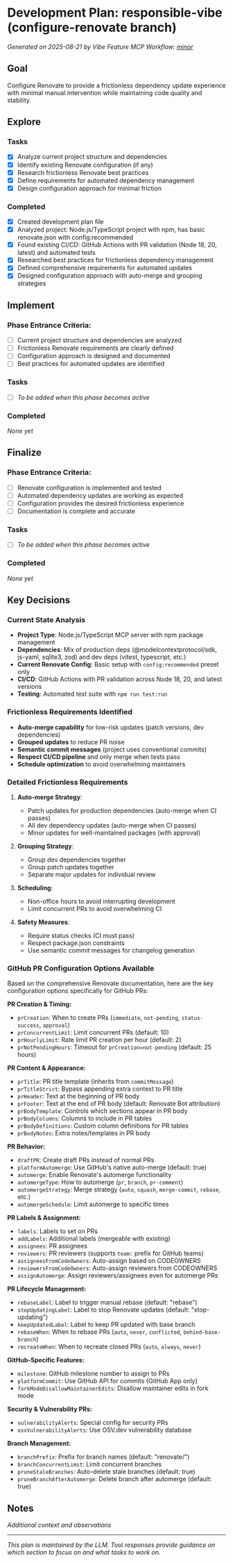 # Development Plan: responsible-vibe (configure-renovate branch)

*Generated on 2025-08-21 by Vibe Feature MCP*
*Workflow: [minor](https://mrsimpson.github.io/responsible-vibe-mcp/workflows/minor)*

## Goal
Configure Renovate to provide a frictionless dependency update experience with minimal manual intervention while maintaining code quality and stability.

## Explore
### Tasks
- [x] Analyze current project structure and dependencies
- [x] Identify existing Renovate configuration (if any)
- [x] Research frictionless Renovate best practices
- [x] Define requirements for automated dependency management
- [x] Design configuration approach for minimal friction

### Completed
- [x] Created development plan file
- [x] Analyzed project: Node.js/TypeScript project with npm, has basic renovate.json with config:recommended
- [x] Found existing CI/CD: GitHub Actions with PR validation (Node 18, 20, latest) and automated tests
- [x] Researched best practices for frictionless dependency management
- [x] Defined comprehensive requirements for automated updates
- [x] Designed configuration approach with auto-merge and grouping strategies

## Implement

### Phase Entrance Criteria:
- [ ] Current project structure and dependencies are analyzed
- [ ] Frictionless Renovate requirements are clearly defined
- [ ] Configuration approach is designed and documented
- [ ] Best practices for automated updates are identified

### Tasks
- [ ] *To be added when this phase becomes active*

### Completed
*None yet*

## Finalize

### Phase Entrance Criteria:
- [ ] Renovate configuration is implemented and tested
- [ ] Automated dependency updates are working as expected
- [ ] Configuration provides the desired frictionless experience
- [ ] Documentation is complete and accurate

### Tasks
- [ ] *To be added when this phase becomes active*

### Completed
*None yet*

## Key Decisions

### Current State Analysis
- **Project Type**: Node.js/TypeScript MCP server with npm package management
- **Dependencies**: Mix of production deps (@modelcontextprotocol/sdk, js-yaml, sqlite3, zod) and dev deps (vitest, typescript, etc.)
- **Current Renovate Config**: Basic setup with `config:recommended` preset only
- **CI/CD**: GitHub Actions with PR validation across Node 18, 20, and latest versions
- **Testing**: Automated test suite with `npm run test:run`

### Frictionless Requirements Identified
- **Auto-merge capability** for low-risk updates (patch versions, dev dependencies)
- **Grouped updates** to reduce PR noise
- **Semantic commit messages** (project uses conventional commits)
- **Respect CI/CD pipeline** and only merge when tests pass
- **Schedule optimization** to avoid overwhelming maintainers

### Detailed Frictionless Requirements
1. **Auto-merge Strategy**:
   - Patch updates for production dependencies (auto-merge when CI passes)
   - All dev dependency updates (auto-merge when CI passes)
   - Minor updates for well-maintained packages (with approval)

2. **Grouping Strategy**:
   - Group dev dependencies together
   - Group patch updates together
   - Separate major updates for individual review

3. **Scheduling**:
   - Non-office hours to avoid interrupting development
   - Limit concurrent PRs to avoid overwhelming CI

4. **Safety Measures**:
   - Require status checks (CI must pass)
   - Respect package.json constraints
   - Use semantic commit messages for changelog generation

### GitHub PR Configuration Options Available

Based on the comprehensive Renovate documentation, here are the key configuration options specifically for GitHub PRs:

**PR Creation & Timing:**
- `prCreation`: When to create PRs (`immediate`, `not-pending`, `status-success`, `approval`)
- `prConcurrentLimit`: Limit concurrent PRs (default: 10)
- `prHourlyLimit`: Rate limit PR creation per hour (default: 2)
- `prNotPendingHours`: Timeout for `prCreation=not-pending` (default: 25 hours)

**PR Content & Appearance:**
- `prTitle`: PR title template (inherits from `commitMessage`)
- `prTitleStrict`: Bypass appending extra context to PR title
- `prHeader`: Text at the beginning of PR body
- `prFooter`: Text at the end of PR body (default: Renovate Bot attribution)
- `prBodyTemplate`: Controls which sections appear in PR body
- `prBodyColumns`: Columns to include in PR tables
- `prBodyDefinitions`: Custom column definitions for PR tables
- `prBodyNotes`: Extra notes/templates in PR body

**PR Behavior:**
- `draftPR`: Create draft PRs instead of normal PRs
- `platformAutomerge`: Use GitHub's native auto-merge (default: true)
- `automerge`: Enable Renovate's automerge functionality
- `automergeType`: How to automerge (`pr`, `branch`, `pr-comment`)
- `automergeStrategy`: Merge strategy (`auto`, `squash`, `merge-commit`, `rebase`, etc.)
- `automergeSchedule`: Limit automerge to specific times

**PR Labels & Assignment:**
- `labels`: Labels to set on PRs
- `addLabels`: Additional labels (mergeable with existing)
- `assignees`: PR assignees
- `reviewers`: PR reviewers (supports `team:` prefix for GitHub teams)
- `assigneesFromCodeOwners`: Auto-assign based on CODEOWNERS
- `reviewersFromCodeOwners`: Auto-assign reviewers from CODEOWNERS
- `assignAutomerge`: Assign reviewers/assignees even for automerge PRs

**PR Lifecycle Management:**
- `rebaseLabel`: Label to trigger manual rebase (default: "rebase")
- `stopUpdatingLabel`: Label to stop Renovate updates (default: "stop-updating")
- `keepUpdatedLabel`: Label to keep PR updated with base branch
- `rebaseWhen`: When to rebase PRs (`auto`, `never`, `conflicted`, `behind-base-branch`)
- `recreateWhen`: When to recreate closed PRs (`auto`, `always`, `never`)

**GitHub-Specific Features:**
- `milestone`: GitHub milestone number to assign to PRs
- `platformCommit`: Use GitHub API for commits (GitHub App only)
- `forkModeDisallowMaintainerEdits`: Disallow maintainer edits in fork mode

**Security & Vulnerability PRs:**
- `vulnerabilityAlerts`: Special config for security PRs
- `osvVulnerabilityAlerts`: Use OSV.dev vulnerability database

**Branch Management:**
- `branchPrefix`: Prefix for branch names (default: "renovate/")
- `branchConcurrentLimit`: Limit concurrent branches
- `pruneStaleBranches`: Auto-delete stale branches (default: true)
- `pruneBranchAfterAutomerge`: Delete branch after automerge (default: true)

## Notes
*Additional context and observations*

---
*This plan is maintained by the LLM. Tool responses provide guidance on which section to focus on and what tasks to work on.*
